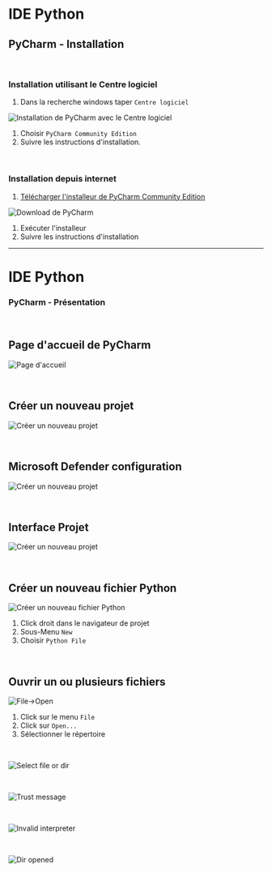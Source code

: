 
<!-- .slide: data-background="#2d2d2d" -->
# IDE Python
## PyCharm - Installation

<br>

### Installation utilisant le Centre logiciel
1. Dans la recherche windows taper `Centre logiciel`

![Installation de PyCharm avec le `Centre logiciel`](./images/PyCharm_00-Installation_01-CentreLogiciel.png)

1. Choisir `PyCharm Community Edition`
1. Suivre les instructions d'installation.


<br>


### Installation depuis internet
1. [Télécharger l'installeur de PyCharm Community Edition](https://www.jetbrains.com/pycharm/download/download-thanks.html?platform=windows&code=PCC)

![Download de PyCharm](./images/PyCharm_00-Installation_02-Download.png)

1. Exécuter l'installeur
1. Suivre les instructions d'installation


---

<!-- .slide: data-background="#2d2d2d" -->
# IDE Python
### PyCharm - Présentation


<br>


## Page d'accueil de PyCharm
![Page d'accueil](./images/PyCharm_01-Base_01-Welcome.png)


<br>


## Créer un nouveau projet
![Créer un nouveau projet](./images/PyCharm_01-Base_02-NewProject.png)


<br>


## Microsoft Defender configuration
![Créer un nouveau projet](./images/PyCharm_01-Base_03-NewProject_Microsoft.png)


<br>


## Interface Projet
![Créer un nouveau projet](./images/PyCharm_01-Base_ProjectGUI.png)

<br>


## Créer un nouveau fichier Python
![Créer un nouveau fichier Python](./images/PyCharm_03-NewFile_01-Create.png)

1. Click droit dans le navigateur de projet
1. Sous-Menu `New`
1. Choisir `Python File`


<br>


## Ouvrir un ou plusieurs fichiers
![File->Open](./images/PyCharm_04-OpenFile_01-Open.png)

1. Click sur le menu `File`
1. Click sur `Open...`
1. Sélectionner le répertoire

<br>


![Select file or dir](./images/PyCharm_04-OpenFile_02-open.png)


<br>


![Trust message](./images/PyCharm_04-OpenFile_03-Trust.png)


<br>


![Invalid interpreter](./images/PyCharm_04-OpenFile_04-opened_invalidInterpreter.png)


<br>


![Dir opened](./images/PyCharm_04-OpenFile_05-opened.png)
